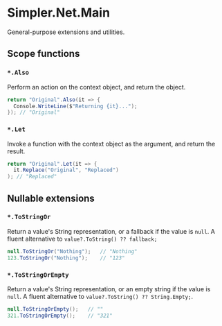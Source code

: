 # Simpler.Net.Main

General-purpose extensions and utilities.

## Scope functions

### `*.Also`
Perform an action on the context object, and return the object.
```csharp
return "Original".Also(it => {
  Console.WriteLine($"Returning {it}...");
}); // "Original"
```

### `*.Let`
Invoke a function with the context object as the argument, and return the result.
```csharp
return "Original".Let(it => {
  it.Replace("Original", "Replaced")
); // "Replaced"
```

## Nullable extensions

### `*.ToStringOr`
Return a value's String representation, or a fallback if the value is `null`.
A fluent alternative to `value?.ToString() ?? fallback;`
```csharp
null.ToStringOr("Nothing");   // "Nothing"
123.ToStringOr("Nothing");    // "123"
```

### `*.ToStringOrEmpty`
Return a value's String representation, or an empty string if the value is `null`.
A fluent alternative to `value?.ToString() ?? String.Empty;`.
```csharp
null.ToStringOrEmpty();   // ""
321.ToStringOrEmpty();    // "321"
```
